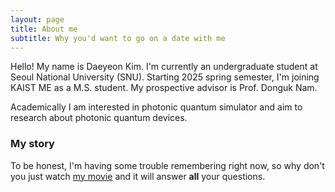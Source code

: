 ```yaml
---
layout: page
title: About me
subtitle: Why you'd want to go on a date with me
---
```


Hello! My name is Daeyeon Kim. I'm currently an undergraduate student at Seoul National University (SNU). Starting 2025 spring semester, I'm joining KAIST ME as a M.S. student. My prospective advisor is Prof. Donguk Nam.

Academically I am interested in photonic quantum simulator and aim to research about photonic quantum devices.


### My story

To be honest, I'm having some trouble remembering right now, so why don't you just watch [my movie](https://en.wikipedia.org/wiki/The_Princess_Bride_%28film%29) and it will answer **all** your questions.

